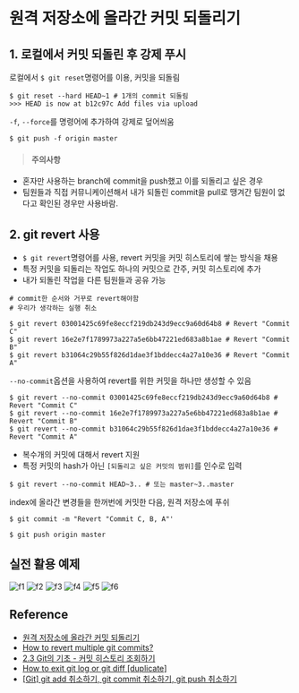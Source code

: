 # 원격 저장소에 올라간 커밋 되돌리기

## 1. 로컬에서 커밋 되돌린 후 강제 푸시
로컬에서 `$ git reset`명령어를 이용, 커밋을 되돌림
```
$ git reset --hard HEAD~1 # 1개의 commit 되돌림
>>> HEAD is now at b12c97c Add files via upload
```
`-f`, `--force`를 명령어에 추가하여 강제로 덮어씌움
```
$ git push -f origin master
```
>#### 주의사항
- 혼자만 사용하는 branch에 commit을 push했고 이를 되돌리고 싶은 경우
- 팀원들과 직접 커뮤니케이션해서 내가 되돌린 commit을 pull로 땡겨간 팀원이 없다고 확인된 경우만 사용바람.

## 2. git revert 사용
- `$ git revert`명령어를 사용, revert 커밋을 커밋 히스토리에 쌓는 방식을 채용
- 특정 커밋을 되돌리는 작업도 하나의 커밋으로 간주, 커밋 히스토리에 추가
- 내가 되돌린 작업을 다른 팀원들과 공유 가능
```
# commit한 순서와 거꾸로 revert해야함
# 우리가 생각하는 실행 취소

$ git revert 03001425c69fe8eccf219db243d9ecc9a60d64b8 # Revert "Commit C"
$ git revert 16e2e7f1789973a227a5e6bb47221ed683a8b1ae # Revert "Commit B"
$ git revert b31064c29b55f826d1dae3f1bddecc4a27a10e36 # Revert "Commit A"
```
`--no-commit`옵션을 사용하여 revert를 위한 커밋을 하나만 생성할 수 있음
```
$ git revert --no-commit 03001425c69fe8eccf219db243d9ecc9a60d64b8 # Revert "Commit C"
$ git revert --no-commit 16e2e7f1789973a227a5e6bb47221ed683a8b1ae # Revert "Commit B"
$ git revert --no-commit b31064c29b55f826d1dae3f1bddecc4a27a10e36 # Revert "Commit A"
```
- 복수개의 커밋에 대해서 revert 지원
- 특정 커밋의 hash가 아닌 `[되돌리고 싶은 커밋의 범위]`를 인수로 입력
```
$ git revert --no-commit HEAD~3.. # 또는 master~3..master
```
index에 올라간 변경들을 한꺼번에 커밋한 다음, 원격 저장소에 푸쉬
```
$ git commit -m "Revert "Commit C, B, A"'
```
```
$ git push origin master
```

## 실전 활용 예제
![f1](https://user-images.githubusercontent.com/37775784/75620960-ff6f5400-5bd1-11ea-92db-a3ff08503da8.png)
![f2](https://user-images.githubusercontent.com/37775784/75620961-00a08100-5bd2-11ea-8b37-02255e0bee60.png)
![f3](https://user-images.githubusercontent.com/37775784/75620962-01d1ae00-5bd2-11ea-9ea6-eaf8a726fad0.png)
![f4](https://user-images.githubusercontent.com/37775784/75620963-0302db00-5bd2-11ea-9b4d-c7e2c885918d.png)
![f5](https://user-images.githubusercontent.com/37775784/75620964-04340800-5bd2-11ea-9cc2-b9113a38e5f9.png)
![f6](https://user-images.githubusercontent.com/37775784/75620965-04cc9e80-5bd2-11ea-8cb7-bc1678e2856d.png)


## Reference
- [원격 저장소에 올라간 커밋 되돌리기](https://jupiny.com/2019/03/19/revert-commits-in-remote-repository/)
- [How to revert multiple git commits?](https://stackoverflow.com/questions/1463340/how-to-revert-multiple-git-commits)
- [2.3 Git의 기초 - 커밋 히스토리 조회하기](https://git-scm.com/book/ko/v2/Git%EC%9D%98-%EA%B8%B0%EC%B4%88-%EC%BB%A4%EB%B0%8B-%ED%9E%88%EC%8A%A4%ED%86%A0%EB%A6%AC-%EC%A1%B0%ED%9A%8C%ED%95%98%EA%B8%B0)
- [How to exit git log or git diff [duplicate]](https://stackoverflow.com/questions/9483757/how-to-exit-git-log-or-git-diff)
- [[Git] git add 취소하기, git commit 취소하기, git push 취소하기](https://gmlwjd9405.github.io/2018/05/25/git-add-cancle.html)
